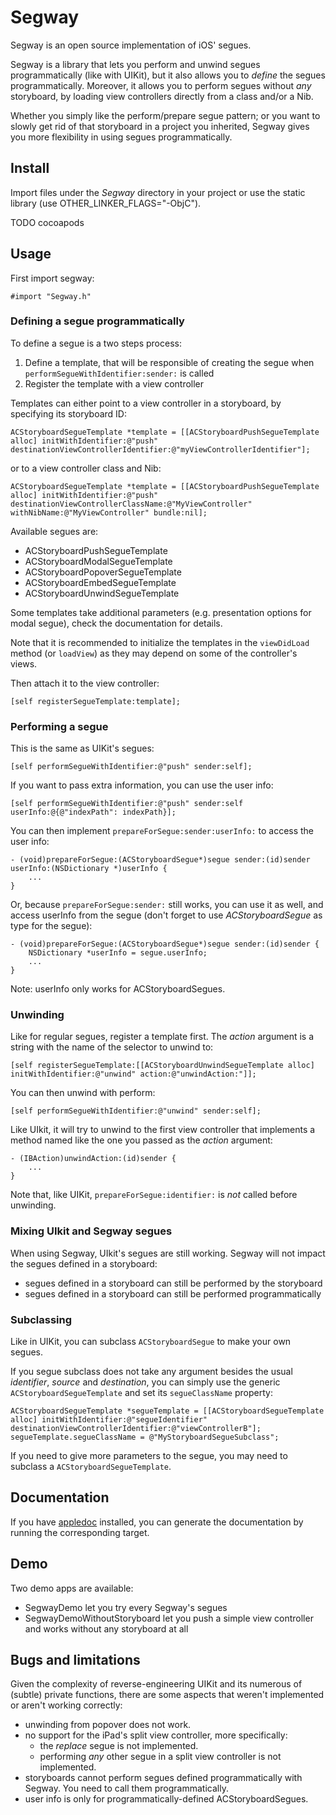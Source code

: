 # Segway

Segway is an open source implementation of iOS' segues.

Segway is a library that lets you perform and unwind segues programmatically (like with UIKit), but it also allows you to *define* the segues programmatically. Moreover, it allows you to perform segues without *any* storyboard, by loading view controllers directly from a class and/or a Nib.

Whether you simply like the perform/prepare segue pattern; or you want to slowly get rid of that storyboard in a project you inherited, Segway gives you more flexibility in using segues programmatically.
 

## Install

Import files under the _Segway_ directory in your project or use the static library (use OTHER_LINKER_FLAGS="-ObjC").

TODO cocoapods

## Usage

First import segway:

	#import "Segway.h"

### Defining a segue programmatically

To define a segue is a two steps process:

1. Define a template, that will be responsible of creating the segue when `performSegueWithIdentifier:sender:` is called
2. Register the template with a view controller 


Templates can either point to a view controller in a storyboard, by specifying its storyboard ID:

	ACStoryboardSegueTemplate *template = [[ACStoryboardPushSegueTemplate alloc] initWithIdentifier:@"push" destinationViewControllerIdentifier:@"myViewControllerIdentifier"];

or to a view controller class and Nib:
	
    ACStoryboardSegueTemplate *template = [[ACStoryboardPushSegueTemplate alloc] initWithIdentifier:@"push" destinationViewControllerClassName:@"MyViewController" withNibName:@"MyViewController" bundle:nil];
    
Available segues are:

- ACStoryboardPushSegueTemplate
- ACStoryboardModalSegueTemplate
- ACStoryboardPopoverSegueTemplate
- ACStoryboardEmbedSegueTemplate
- ACStoryboardUnwindSegueTemplate
    
Some templates take additional parameters (e.g. presentation options for modal segue), check the documentation for details.
 
Note that it is recommended to initialize the templates in the `viewDidLoad` method (or `loadView`) as they may depend on some of the controller's views.

Then attach it to the view controller:

    [self registerSegueTemplate:template];

### Performing a segue

This is the same as UIKit's segues:

	[self performSegueWithIdentifier:@"push" sender:self];
    
If you want to pass extra information, you can use the user info:

    [self performSegueWithIdentifier:@"push" sender:self userInfo:@{@"indexPath": indexPath}];
    
You can then implement `prepareForSegue:sender:userInfo:` to access the user info:

	- (void)prepareForSegue:(ACStoryboardSegue*)segue sender:(id)sender userInfo:(NSDictionary *)userInfo {
	    ...
	}
	
Or, because `prepareForSegue:sender:` still works, you can use it as well, and access userInfo from the segue (don't forget to use _ACStoryboardSegue_ as type for the segue):

	- (void)prepareForSegue:(ACStoryboardSegue*)segue sender:(id)sender {
		NSDictionary *userInfo = segue.userInfo;
		...
	}

Note: userInfo only works for ACStoryboardSegues.


### Unwinding

Like for regular segues, register a template first. The _action_ argument is a string with the name of the selector to unwind to:

	[self registerSegueTemplate:[[ACStoryboardUnwindSegueTemplate alloc] initWithIdentifier:@"unwind" action:@"unwindAction:"]];

You can then unwind with perform:

	[self performSegueWithIdentifier:@"unwind" sender:self];

Like UIkit, it will try to unwind to the first view controller that implements a method named like the one you passed as the _action_ argument:

	- (IBAction)unwindAction:(id)sender {
		...
	}

Note that, like UIKit, `prepareForSegue:identifier:` is *not* called before unwinding.


### Mixing UIkit and Segway segues

When using Segway, UIkit's segues are still working. Segway will not impact the segues defined in a storyboard:

- segues defined in a storyboard can still be performed by the storyboard
- segues defined in a storyboard can still be performed programmatically

### Subclassing

Like in UIKit, you can subclass `ACStoryboardSegue` to make your own segues.

If you segue subclass does not take any argument besides the usual _identifier_, _source_ and _destination_, you can simply use the generic `ACStoryboardSegueTemplate` and set its `segueClassName` property:

	ACStoryboardSegueTemplate *segueTemplate = [[ACStoryboardSegueTemplate alloc] initWithIdentifier:@"segueIdentifier" destinationViewControllerIdentifier:@"viewControllerB"];
    segueTemplate.segueClassName = @"MyStoryboardSegueSubclass";

If you need to give more parameters to the segue, you may need to subclass a `ACStoryboardSegueTemplate`.


## Documentation

If you have [appledoc](http://gentlebytes.com/appledoc/) installed, you can generate the documentation by running the corresponding target.

## Demo

Two demo apps are available:

- SegwayDemo let you try every Segway's segues
- SegwayDemoWithoutStoryboard let you push a simple view controller and works without any storyboard at all

## Bugs and limitations

Given the complexity of reverse-engineering UIKit and its numerous of (subtle) private functions, there are some aspects that weren't implemented or aren't working correctly:

- unwinding from popover does not work.
- no support for the iPad's split view controller, more specifically:
	- the _replace_ segue is not implemented.
	- performing *any* other segue in a split view controller is not implemented.
- storyboards cannot perform segues defined programmatically with Segway. You need to call them programmatically.
- user info is only for programmatically-defined ACStoryboardSegues.
